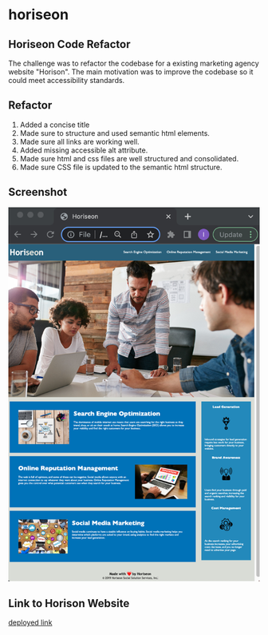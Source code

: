 # horiseon

## Horiseon Code Refactor

The challenge was to refactor the codebase for a existing marketing agency website "Horison". The main motivation was to improve the codebase so it could meet accessibility standards.

## Refactor
1) Added a concise title 
2) Made sure to structure and used semantic html elements.
3) Made sure all links are working well.
4) Added missing accessible alt attribute.
5) Made sure html and css files are well structured and consolidated.
6) Made sure CSS file is updated to the semantic html structure.

## Screenshot

<img src="https://github.com/lim204/horiseon/blob/main/assets/images/screenshot.png" alt="Employee data" title="final output ">

## Link to Horison Website

[deployed link](https://lim204.github.io/horiseon/)

